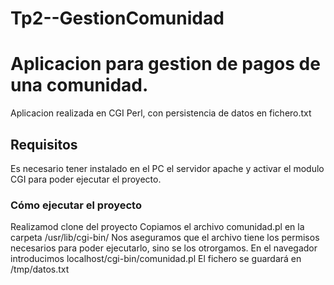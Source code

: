# Tp2--GestionComunidad
# Aplicacion para gestion de pagos de una comunidad. 

Aplicacion realizada en CGI Perl, con persistencia de datos en fichero.txt

## Requisitos

Es necesario tener instalado en  el PC el servidor apache y activar el modulo CGI para 
poder ejecutar el proyecto.

### Cómo ejecutar el proyecto

Realizamod clone del proyecto
Copiamos el archivo comunidad.pl en la carpeta /usr/lib/cgi-bin/
Nos aseguramos que el archivo tiene los permisos necesarios para poder ejecutarlo, sino se los otrorgamos.
En el navegador introducimos localhost/cgi-bin/comunidad.pl
El fichero se guardará en /tmp/datos.txt
